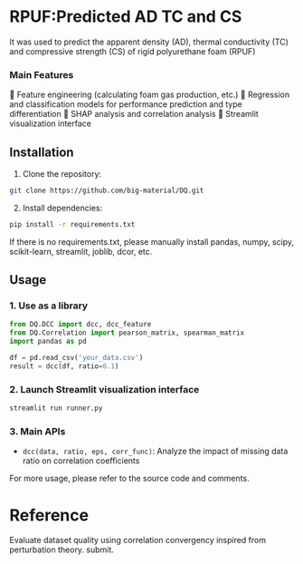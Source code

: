 # RPUF:Predicted AD TC and CS

It was used to predict the apparent density (AD), thermal conductivity (TC) and compressive strength (CS) of rigid polyurethane foam (RPUF)

### Main Features
:star2: Feature engineering (calculating foam gas production, etc.)
:star2: Regression and classification models for performance prediction and type differentiation
:star2: SHAP analysis and correlation analysis
:star2: Streamlit visualization interface

## Installation

1. Clone the repository:
```bash
git clone https://github.com/big-material/DQ.git
```
2. Install dependencies:
```bash
pip install -r requirements.txt
```
If there is no requirements.txt, please manually install pandas, numpy, scipy, scikit-learn, streamlit, joblib, dcor, etc.

## Usage

### 1. Use as a library
```python
from DQ.DCC import dcc, dcc_feature
from DQ.Correlation import pearson_matrix, spearman_matrix
import pandas as pd

df = pd.read_csv('your_data.csv')
result = dcc(df, ratio=0.1)
```

### 2. Launch Streamlit visualization interface
```bash
streamlit run runner.py
```

### 3. Main APIs
- `dcc(data, ratio, eps, corr_func)`: Analyze the impact of missing data ratio on correlation coefficients

For more usage, please refer to the source code and comments.

# Reference

Evaluate dataset quality using correlation convergency inspired from perturbation theory. submit.
